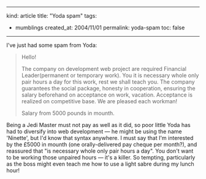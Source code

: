 -----
kind: article
title: "Yoda spam"
tags:
- mumblings
created_at: 2004/11/01
permalink: yoda-spam
toc: false
-----

<p>I've just had some spam from Yoda:</p>

<blockquote>
<p>Hello!</p>
<p>The company on development web project are required Financial Leader(permanent
or temporary work). You it is necessary whole only pair hours a day for this
work, rest we shall teach you. The company guarantees the social package,
honesty in cooperation, ensuring the salary beforehand on acceptance on work,
vacation. Acceptance is realized on competitive base. We are pleased each
workman!</p>
<p>Salary from 5000 pounds in mounth.</p>
</blockquote>

<p>Being a Jedi Master must not pay as well as it did, so poor little Yoda has had to diversify into web development &mdash; he might be using the name 'Ninette', but I'd know that syntax anywhere. I must say that I'm interested by the &pound;5000 in mounth (one orally-delivered pay cheque per month?), and reassured that "is necessary whole only pair hours a day". You don't want to be working those unpaired hours &mdash; it's a killer. So tempting, particularly as the boss might even teach me how to use a light sabre during my lunch hour!</p>


